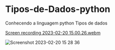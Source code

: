 # Tipos-de-Dados-python



Conhecendo a linguagem python Tipos de dados



[Screen recording 2023-02-20 15.00.26.webm](https://user-images.githubusercontent.com/109696840/220175209-4239e008-b186-4247-9c3a-67f25a69c819.webm)



![Screenshot 2023-02-20 15 28 36](https://user-images.githubusercontent.com/109696840/220178837-11186343-5923-4733-959f-2cc23fc31f66.png)
